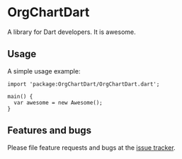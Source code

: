 # OrgChartDart

A library for Dart developers. It is awesome.

## Usage

A simple usage example:

    import 'package:OrgChartDart/OrgChartDart.dart';

    main() {
      var awesome = new Awesome();
    }

## Features and bugs

Please file feature requests and bugs at the [issue tracker][tracker].

[tracker]: http://example.com/issues/replaceme
